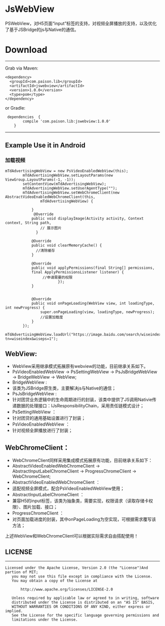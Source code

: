 # JsWebView
PSWebView，对H5页面“input”标签的支持，对视频全屏播放的支持，以及优化了基于JSBridge的js与Native的通信。

# Download

---

 Grab via Maven:

```
<dependency>
  <groupId>com.paison.lib</groupId>
  <artifactId>jswebview</artifactId>
  <version>1.0.0</version>
  <type>pom</type>
</dependency>
```
or Gradle:

```
 dependencies  { 
        compile 'com.paison.lib:jswebview:1.0.0' 
    }
```
 ---
 
## Example Use it in Android

### 加载视频

```
mTdAdvertisingWebView = new PsVideoEnabledWebView(this);
        mTdAdvertisingWebView.setLayoutParams(new ViewGroup.LayoutParams(-1, -1));
        setContentView(mTdAdvertisingWebView);
        mTdAdvertisingWebView.setUserAgentType("");
        mTdAdvertisingWebView.setWebChromeClient(new AbstractVideoEnabledWebChromeClient(this,
                mTdAdvertisingWebView) {
                
            }
             @Override
            public void displayImage(Activity activity, Context context, String path,
                // 展示图片
              }

            @Override
            public void clearMemoryCache() {
              //清除缓存
            }

            @Override
            public void applyPermissions(final String[] permissions, 
            final ApplyPermissionsListener listener) {
                 //申请需要的权限
                        });
            }


            @Override
            public void onPageLoading(WebView view, int loadingType, int newProgress) {
                super.onPageLoading(view, loadingType, newProgress);
                //设置加载度
            }
        });
        mTdAdvertisingWebView.loadUrl("https://image.baidu.com/search/wiseindex?tn=wiseindex&wiseps=1");
```

## WebView:  <br/>
- WebView采用继承模式拓展原有webview的功能，目前继承关系如下。  <br/>
- PsVideoEnabledWebView -> PsSettingWebView -> PsJsBridgeWebView -> BridgeWebView -> WebView;
- BridgeWebView :  <br/>
- 该类为JSBridge原生类，主要解决js与Native的通信；<br/>
- PsJsBridgeWebView :  <br/>
- 针对团贷业务逻辑中的生命周期进行的封装，该类中提供了JS调用Nativie传递数据的处理接口：IJsResponsibilityChain，采用责任链模式设计；
- PsSettingWebView ：  <br/>
- 针对团贷的通用基础设置进行了封装； <br/>
- PsVideoEnabledWebView ： <br/>
- 针对视频全屏播放进行了封装；  <br/>

## WebChromeClient：  <br/>
- WebChromeClient同样采用集成模式拓展原有功能，目前继承关系如下：  <br/>
- AbstractVideoEnabledWebChromeClient -> AbstractInputLabelChromeClient -> ProgressChromeClient -> WebChromeClient;  <br/>
- AbstractVideoEnabledWebChromeClient ：  <br/>
- 适配视频全屏模式，配合PsVideoEnabledWebView使用；  <br/>
- AbstractInputLabelChromeClient ：  <br/>
- 兼容H5的input标签，该类为抽象类，需要实现，权限请求（读取存储卡权限）、图片加载、接口；<br/>
- ProgressChromeClient ： <br/>
- 对页面加载进度的封装，其中onPageLoading为空实现，可根据需求覆写该方法；  <br/>

上述WebView和WebChromeClient可以根据实际需求自由搭配使用！<br/>
 
 ## LICENSE
 
 ---
 ```
 Licensed under the Apache License, Version 2.0 (the "License")And partion of MIT;
    you may not use this file except in compliance with the License.
    You may obtain a copy of the License at
 
        http://www.apache.org/licenses/LICENSE-2.0
 
    Unless required by applicable law or agreed to in writing, software
    distributed under the License is distributed on an "AS IS" BASIS,
    WITHOUT WARRANTIES OR CONDITIONS OF ANY KIND, either express or implied.
    See the License for the specific language governing permissions and
    limitations under the License.
 
 ```
